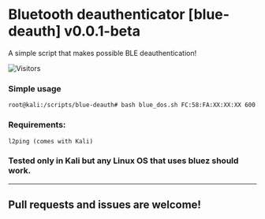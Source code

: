 # Bluetooth deauthenticator [blue-deauth] v0.0.1-beta
A simple script that makes possible BLE deauthentication!

![Visitors](https://api.visitorbadge.io/api/visitors?path=https%3A%2F%2Fgithub.com%2Fits0x08%2Fblue-deauth%2F&countColor=%232ccce4&style=flat-square)

### Simple usage
`root@kali:/scripts/blue-deauth# bash blue_dos.sh FC:58:FA:XX:XX:XX 600`

### Requirements:
```
l2ping (comes with Kali)
```

### Tested only in Kali but any Linux OS that uses bluez should work.
---
## Pull requests and issues are welcome!

